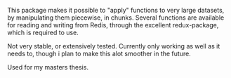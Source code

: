 This package makes it possible to "apply" functions to very large datasets, by manipulating them piecewise, in chunks. Several functions are available for reading and writing from Redis, through the excellent redux-package, which is required to use.

Not very stable, or extensively tested. Currently only working as well as it needs to, though i plan to make this alot smoother in the future.

Used for my masters thesis.